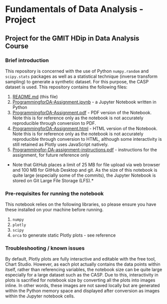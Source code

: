 # Fundamentals of Data Analysis - Project
## Project for the GMIT HDip in Data Analysis Course

### Brief introduction
This repository is concerned with the use of Python `numpy.random` and `scipy.stats` packages as well as a statistical technique (inverse transform sampling) to generate a synthetic dataset. For this purpose, the CASP dataset is used. This repository contains the following files:

1. [README.md](README.md) (this file)
1. [ProgrammingforDA-Assignment.ipynb](ProgrammingforDA-Assignment.ipynb) - a Jupyter Notebook written in Python
1. [ProgrammingforDA-Assignment.pdf](ProgrammingforDA-Assignment.pdf) - PDF version of the Notebook. Note this is for reference only as the notebook is not accurately reproducible through conversion to PDF.
1. [ProgrammingforDA-Assignment.html](ProgrammingforDA-Assignment.html) - HTML version of the Notebook. Note this is for reference only as the notebook is not accurately reproducible through conversion to HTML, although some interactivity is still retained as Plotly uses JavaScript natively.
1. [Programmingfor-DA-assignment-instructions.pdf](Programmingfor-DA-assignment-instructions.pdf) - instructions for the assignment, for future reference only

* Note that GitHub places a limit of 25 MB for file upload via web browser and 100 MB for GitHub Desktop and git. As the size of this notebook is quite large (especially some of the commits), the Jupyter Notebook is stored on Git Large File Storage (LFS).*

### Pre-requisites for running the notebook
This notebook relies on the following libraries, so please ensure you have these installed on your machine before running.

1. `numpy`
1. `plotly`
1. `scipy`
1. `orca` to generate static Plotly plots - see reference

### Troubleshooting / known issues
By default, Plotly plots are fully interactive and editable with the free tool, Chart Studio. However, as each plot actually contains the data points within itself, rather than referencing variables, the notebook size can be quite large especially for a large dataset such as the CASP. Due to this, interactivity in plots is sacrified for notebook size by converting all the plots into images inline. In other words, these images are not saved locally but are generated within the Python memory space and displayed after conversion as images within the Jupyter notebook cells.
